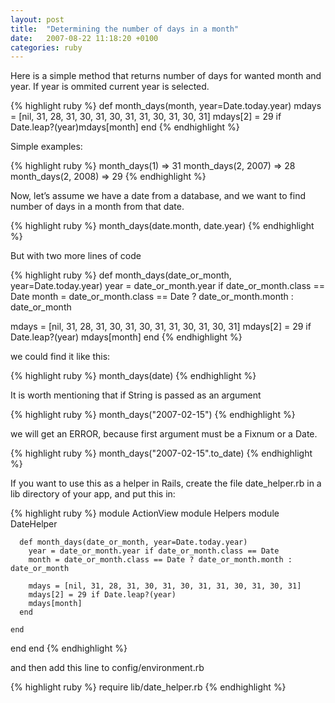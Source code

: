 ```yaml
---
layout: post
title:  "Determining the number of days in a month"
date:   2007-08-22 11:18:20 +0100
categories: ruby
---
```


Here is a simple method that returns number of days for wanted month and year. If year is ommited current year is selected.

{% highlight ruby %}
def month_days(month, year=Date.today.year)
  mdays = [nil, 31, 28, 31, 30, 31, 30, 31, 31, 30, 31, 30, 31]
  mdays[2] = 29 if Date.leap?(year)mdays[month]
end
{% endhighlight %}

Simple examples:

{% highlight ruby %}
month_days(1)       => 31
month_days(2, 2007) => 28
month_days(2, 2008) => 29
{% endhighlight %}

Now, let’s assume we have a date from a database, and we want to find number of days in a month from that date.

{% highlight ruby %}
month_days(date.month, date.year)
{% endhighlight %}

But with two more lines of code

{% highlight ruby %}
def month_days(date_or_month, year=Date.today.year)
  year = date_or_month.year if date_or_month.class == Date
  month = date_or_month.class == Date ? date_or_month.month : date_or_month

  mdays = [nil, 31, 28, 31, 30, 31, 30, 31, 31, 30, 31, 30, 31]
  mdays[2] = 29 if Date.leap?(year)
  mdays[month]
end
{% endhighlight %}

we could find it like this:

{% highlight ruby %}
month_days(date)
{% endhighlight %}

It is worth mentioning that if String is passed as an argument

{% highlight ruby %}
month_days("2007-02-15")
{% endhighlight %}

we will get an ERROR, because first argument must be a Fixnum or a Date.

{% highlight ruby %}
month_days("2007-02-15".to_date)
{% endhighlight %}

If you want to use this as a helper in Rails, create the file date_helper.rb in a lib directory of your app, and put this in:

{% highlight ruby %}
module ActionView
  module Helpers
    module DateHelper

      def month_days(date_or_month, year=Date.today.year)
        year = date_or_month.year if date_or_month.class == Date
        month = date_or_month.class == Date ? date_or_month.month : date_or_month

        mdays = [nil, 31, 28, 31, 30, 31, 30, 31, 31, 30, 31, 30, 31]
        mdays[2] = 29 if Date.leap?(year)
        mdays[month]
      end

    end
  end
end
{% endhighlight %}

and then add this line to config/environment.rb

{% highlight ruby %}
require lib/date_helper.rb
{% endhighlight %}

